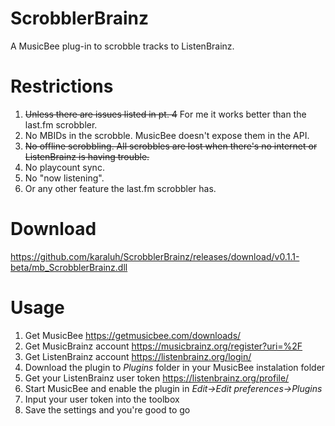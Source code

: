 # ScrobblerBrainz
A MusicBee plug-in to scrobble tracks to ListenBrainz.

# Restrictions
1. ~~Unless there are issues listed in pt. 4~~ For me it works better than the last.fm scrobbler.
1. No MBIDs in the scrobble. MusicBee doesn't expose them in the API.
1. ~~No offline scrobbling. All scrobbles are lost when there's no internet or ListenBrainz is having trouble.~~
1. No playcount sync.
1. No "now listening".
1. Or any other feature the last.fm scrobbler has.

# Download
https://github.com/karaluh/ScrobblerBrainz/releases/download/v0.1.1-beta/mb_ScrobblerBrainz.dll

# Usage
1. Get MusicBee https://getmusicbee.com/downloads/
1. Get MusicBrainz account https://musicbrainz.org/register?uri=%2F
1. Get ListenBrainz account https://listenbrainz.org/login/
1. Download the plugin to *Plugins* folder in your MusicBee instalation folder
1. Get your ListenBrainz user token https://listenbrainz.org/profile/
1. Start MusicBee and enable the plugin in *Edit->Edit preferences->Plugins*
1. Input your user token into the toolbox
1. Save the settings and you're good to go

